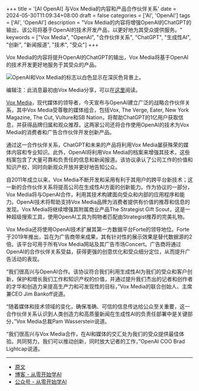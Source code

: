 +++
title = '[AI OpenAI] 与Vox Media的内容和产品合作伙伴关系'
date = 2024-05-30T11:09:34+08:00
draft = false
categories = ['AI', 'OpenAI']
tags = ['AI', 'OpenAI']
description = "Vox Media的内容将增强OpenAI的ChatGPT的输出，该公司将基于OpenAI的技术开发产品，以更好地为其受众提供服务。"
keywords = ["Vox Media", "OpenAI", "合作伙伴关系", "ChatGPT", "生成性AI", "创新", "新闻报道", "技术", "受众"]
+++

Vox Media的内容将提升OpenAI的ChatGPT的输出，Vox Media将基于OpenAI的技术开发更好地服务于其受众的产品。

![OpenAI和Vox Media的标志以白色显示在深灰色背景上。](https://images.ctfassets.net/kftzwdyauwt9/7tbKd9TTBs8kBTup1XWcJP/11a6082446dee45655904892258ebbfc/Vox_Media.png?w=1920&q=90&fm=webp)

编辑注：此消息最初由Vox Media分享，可以在[这里](https://www.voxmedia.com)阅读。

[Vox Media](https://www.voxmedia.com)，现代媒体的领导者，今天宣布与OpenAI建立广泛的战略合作伙伴关系，其中Vox Media受尊敬的媒体组合，包括Vox, The Verge, Eater, New York Magazine, The Cut, Vulture和SB Nation，将帮助ChatGPT的1亿用户获取信息，并获得品牌归属和观众推荐。这两家公司还将合作使用OpenAI的技术为Vox Media的消费者和广告合作伙伴开发创新产品。

通过这一合作伙伴关系，ChatGPT和未来的产品将利用Vox Media屡获殊荣的媒体内容和专业知识。此外，OpenAI将利用Vox Media的档案来增强其技术，这些档案包含了大量可靠和负责任的信息和新闻报道。该协议承认了公司工作的价值和知识产权，同时向新观众开放并更好地告知公众。

自2011年成立以来，Vox Media不断开发和采用有利于其用户的跨平台新技术；这一新的合作伙伴关系将提高公司在生成性AI方面的创新能力。作为协议的一部分，Vox Media将与OpenAI合作，利用其技术构建面向受众和内部的应用程序和能力。OpenAI技术将帮助支持Vox Media品牌为消费者提供有价值的推荐和信息的发现。Vox Media将继续增强其附属商业产品The Strategist Gift Scout，这是一种超级搜索工具，使用OpenAI工具为购物者匹配由Strategist推荐的完美礼物。

Vox Media还将使用OpenAI技术扩展其第一方数据平台Forte的领导地位。Forte于2019年推出，旨在为广告商带来成果，其有针对性的展示效果是替代数据源的2倍。该平台可用于所有Vox Media网站及其广告市场Concert。广告商将通过OpenAI的合作伙伴关系受益，获得更强的创意优化和受众细分定位，从而提升广告活动的表现。

“我们很高兴与OpenAI合作。该协议符合我们利用生成性AI为我们的受众和客户创新，保护和增长我们工作和知识产权的价值，并通过提升我们杰出的记者和创作者的才华和创造力来提高生产力和可发现性的目标，”Vox Media的联合创始人、主席兼CEO Jim Bankoff说道。

“随着媒体和技术领域的变化，确保准确、可信的信息传达给公众至关重要，这一合作伙伴关系认识到人类创造力和高质量新闻在生成性AI的负责任部署中是关键部分，”Vox Media总裁Pam Wasserstein说道。

“我们很高兴与Vox Media合作，在AI和媒体的交汇处为我们的受众提供最佳体验。共同努力，我们可以推动创新，同时放大记者的工作，”OpenAI COO Brad Lightcap说道。

---

- [原文](https://openai.com/index/a-content-and-product-partnership-with-vox-media/)
- [博客 - 从零开始学AI](https://blog.aihub2022.top/post/ai-openai-a-content-and-product-partnership-with-vox-media/)
- [公众号 - 从零开始学AI](https://mp.weixin.qq.com/s?__biz=MzA3MDIyNTgzNA==&mid=2649977295&idx=1&sn=0d0b4251cca38ebe62067e1b04077eab&chksm=86c7cb0ab1b0421c41d4d32a9e2fa66e31f05fd66637c4b7dd1f1adbc194863c4ace09bd0305#rd)
<!-- - [CSDN - 从零开始学AI](...) -->
<!-- - [掘金 - 从零开始学AI](...) -->
<!-- - [知乎 - 从零开始学AI](...) -->
<!-- - [阿里云 - 从零开始学AI](...) -->
<!-- - [腾讯云 - 从零开始学AI](...) -->
